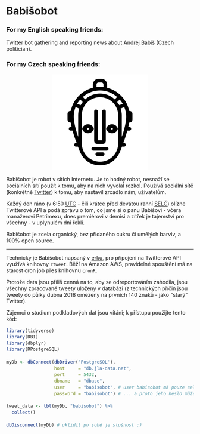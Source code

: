 # Babišobot

### For my English speaking friends:
Twitter bot gathering and reporting news about [Andrej Babiš](https://en.wikipedia.org/wiki/Andrej_Babi%C5%A1) (Czech politician).

### For my Czech speaking friends:
<p align="center">
  <img src="Maschinenmensch.png" alt="Robot face"/>
</p>

Babišobot je robot v sítích Internetu. Je to hodný robot, nesnaží se sociálních sítí použít k tomu, aby na nich vyvolal rozkol. Používá sociální sítě (konkrétně [Twitter](https://twitter.com/babisobot)) k tomu, aby nastavil zrcadlo nám, uživatelům.

Každý den ráno (v 6:50 [UTC](https://cs.wikipedia.org/wiki/Koordinovan%C3%BD_sv%C4%9Btov%C3%BD_%C4%8Das) - čili krátce před devátou ranní [SELČ](https://cs.wikipedia.org/wiki/St%C5%99edoevropsk%C3%BD_letn%C3%AD_%C4%8Das)) olízne Twitterové API a podá zprávu o tom, co jsme si o panu Babišovi - včera manažerovi Petrimexu, dnes premiérovi v demisi a zítřek je tajemství pro všechny - v uplynulém dni řekli.  

Babišobot je zcela organický, bez přidaného cukru či umělých barviv, a 100% open source.
- - - - -
Technicky je Babišobot napsaný v [erku](https://www.r-project.org/), pro připojení na Twitterové API využívá knihovny `rtweet`. Běží na Amazon AWS, pravidelné spouštění má na starost cron job přes knihovnu `cronR`.  

Protože data jsou příliš cenná na to, aby se odreportováním zahodila, jsou všechny zpracované tweety uloženy v databázi (z technických příčin jsou tweety do půlky dubna 2018 omezeny na prvních 140 znaků - jako "starý" Twitter).

Zájemci o studium podkladových dat jsou vítáni; k přístupu použijte tento kód:

```r 
library(tidyverse)
library(DBI)
library(dbplyr)
library(RPostgreSQL)

myDb <- dbConnect(dbDriver('PostgreSQL'),
                  host     = "db.jla-data.net",
                  port     = 5432,
                  dbname   = "dbase",
                  user     = "babisobot", # user babisobot má pouze select práva...
                  password = "babisobot") # ... a proto jeho heslo může být na netu

tweet_data <- tbl(myDb, "babisobot") %>%
  collect()

dbDisconnect(myDb) # uklidit po sobě je slušnost :)

```